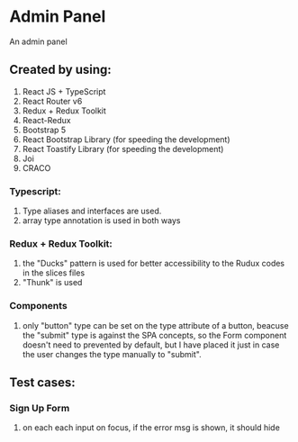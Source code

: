 # Admin Panel

An admin panel

## Created by using:

1. React JS + TypeScript
2. React Router v6
3. Redux + Redux Toolkit
4. React-Redux
5. Bootstrap 5
6. React Bootstrap Library (for speeding the development)
7. React Toastify Library (for speeding the development)
8. Joi
9. CRACO

### Typescript:

1. Type aliases and interfaces are used.
2. array type annotation is used in both ways

### Redux + Redux Toolkit:

1. the "Ducks" pattern is used for better accessibility to the Rudux codes in the slices files
2. "Thunk" is used

### Components

1. only "button" type can be set on the type attribute of a button, beacuse the "submit" type is against the SPA concepts, so the Form component doesn't need to prevented by default, but I have placed it just in case the user changes the type manually to "submit".

## Test cases:

### Sign Up Form

1. on each each input on focus, if the error msg is shown, it should hide
